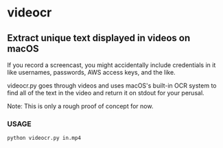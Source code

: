 # videocr
## Extract unique text displayed in videos on macOS

If you record a screencast, you might accidentally include credentials in it like usernames, passwords, AWS access keys, and the like.

videocr.py goes through videos and uses macOS's built-in OCR system to find all of the text in the video and return it on stdout for your perusal.

Note: This is only a rough proof of concept for now.

### USAGE

`python videocr.py in.mp4`
